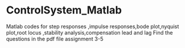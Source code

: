 # ControlSystem_Matlab
Matlab codes for step responses ,impulse responses,bode plot,nyquist plot,root locus ,stability analysis,compensation lead and lag
Find the questions in the pdf file assignment 3-5
